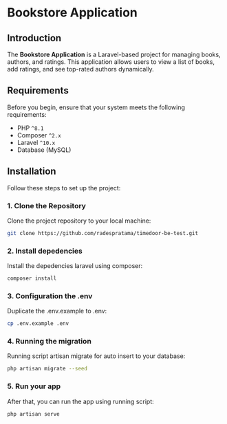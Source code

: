 # Bookstore Application

## Introduction

The **Bookstore Application** is a Laravel-based project for managing books, authors, and ratings. This application allows users to view a list of books, add ratings, and see top-rated authors dynamically.

## Requirements

Before you begin, ensure that your system meets the following requirements:

-   PHP `^8.1`
-   Composer `^2.x`
-   Laravel `^10.x`
-   Database (MySQL)

## Installation

Follow these steps to set up the project:

### 1. Clone the Repository

Clone the project repository to your local machine:

```bash
git clone https://github.com/radespratama/timedoor-be-test.git
```

### 2. Install depedencies

Install the depedencies laravel using composer:

```bash
composer install
```

### 3. Configuration the .env

Duplicate the .env.example to .env:

```bash
cp .env.example .env
```

### 4. Running the migration

Running script artisan migrate for auto insert to your database:

```bash
php artisan migrate --seed
```

### 5. Run your app

After that, you can run the app using running script:

```bash
php artisan serve
```
